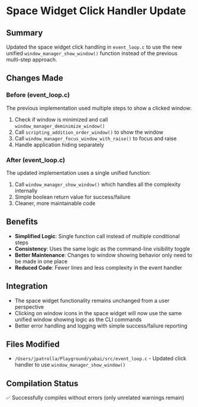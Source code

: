 # Space Widget Click Handler Update

## Summary

Updated the space widget click handling in `event_loop.c` to use the new unified `window_manager_show_window()` function instead of the previous multi-step approach.

## Changes Made

### Before (event_loop.c)

The previous implementation used multiple steps to show a clicked window:

1. Check if window is minimized and call `window_manager_deminimize_window()`
2. Call `scripting_addition_order_window()` to show the window
3. Call `window_manager_focus_window_with_raise()` to focus and raise
4. Handle application hiding separately

### After (event_loop.c)

The updated implementation uses a single unified function:

1. Call `window_manager_show_window()` which handles all the complexity internally
2. Simple boolean return value for success/failure
3. Cleaner, more maintainable code

## Benefits

- **Simplified Logic**: Single function call instead of multiple conditional steps
- **Consistency**: Uses the same logic as the command-line visibility toggle
- **Better Maintenance**: Changes to window showing behavior only need to be made in one place
- **Reduced Code**: Fewer lines and less complexity in the event handler

## Integration

- The space widget functionality remains unchanged from a user perspective
- Clicking on window icons in the space widget will now use the same unified window showing logic as the CLI commands
- Better error handling and logging with simple success/failure reporting

## Files Modified

- `/Users/jpatrolla/Playground/yabai/src/event_loop.c` - Updated click handler to use `window_manager_show_window()`

## Compilation Status

✅ Successfully compiles without errors (only unrelated warnings remain)
